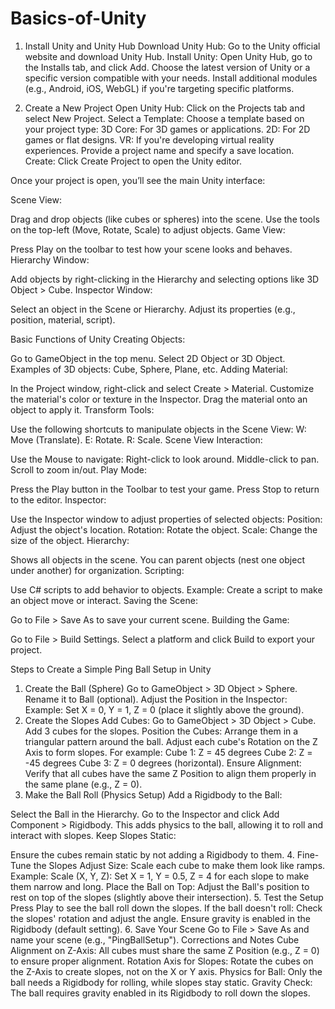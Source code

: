 # Basics-of-Unity
1. Install Unity and Unity Hub
Download Unity Hub:
Go to the Unity official website and download Unity Hub.
Install Unity:
Open Unity Hub, go to the Installs tab, and click Add.
Choose the latest version of Unity or a specific version compatible with your needs.
Install additional modules (e.g., Android, iOS, WebGL) if you're targeting specific platforms.

2. Create a New Project
Open Unity Hub:
Click on the Projects tab and select New Project.
Select a Template:
Choose a template based on your project type:
3D Core: For 3D games or applications.
2D: For 2D games or flat designs.
VR: If you're developing virtual reality experiences.
Provide a project name and specify a save location.
Create:
Click Create Project to open the Unity editor.


Once your project is open, you’ll see the main Unity interface:

Scene View:

Drag and drop objects (like cubes or spheres) into the scene.
Use the tools on the top-left (Move, Rotate, Scale) to adjust objects.
Game View:

Press Play on the toolbar to test how your scene looks and behaves.
Hierarchy Window:

Add objects by right-clicking in the Hierarchy and selecting options like 3D Object > Cube.
Inspector Window:

Select an object in the Scene or Hierarchy.
Adjust its properties (e.g., position, material, script).

Basic Functions of Unity
Creating Objects:

Go to GameObject in the top menu.
Select 2D Object or 3D Object.
Examples of 3D objects: Cube, Sphere, Plane, etc.
Adding Material:

In the Project window, right-click and select Create > Material.
Customize the material's color or texture in the Inspector.
Drag the material onto an object to apply it.
Transform Tools:

Use the following shortcuts to manipulate objects in the Scene View:
W: Move (Translate).
E: Rotate.
R: Scale.
Scene View Interaction:

Use the Mouse to navigate:
Right-click to look around.
Middle-click to pan.
Scroll to zoom in/out.
Play Mode:

Press the Play button in the Toolbar to test your game.
Press Stop to return to the editor.
Inspector:

Use the Inspector window to adjust properties of selected objects:
Position: Adjust the object's location.
Rotation: Rotate the object.
Scale: Change the size of the object.
Hierarchy:

Shows all objects in the scene.
You can parent objects (nest one object under another) for organization.
Scripting:

Use C# scripts to add behavior to objects.
Example: Create a script to make an object move or interact.
Saving the Scene:

Go to File > Save As to save your current scene.
Building the Game:

Go to File > Build Settings.
Select a platform and click Build to export your project.

Steps to Create a Simple Ping Ball Setup in Unity
1. Create the Ball (Sphere)
Go to GameObject > 3D Object > Sphere.
Rename it to Ball (optional).
Adjust the Position in the Inspector:
Example: Set X = 0, Y = 1, Z = 0 (place it slightly above the ground).
2. Create the Slopes
Add Cubes:
Go to GameObject > 3D Object > Cube. Add 3 cubes for the slopes.
Position the Cubes:
Arrange them in a triangular pattern around the ball.
Adjust each cube's Rotation on the Z Axis to form slopes. For example:
Cube 1: Z = 45 degrees
Cube 2: Z = -45 degrees
Cube 3: Z = 0 degrees (horizontal).
Ensure Alignment:
Verify that all cubes have the same Z Position to align them properly in the same plane (e.g., Z = 0).
3. Make the Ball Roll (Physics Setup)
Add a Rigidbody to the Ball:

Select the Ball in the Hierarchy.
Go to the Inspector and click Add Component > Rigidbody.
This adds physics to the ball, allowing it to roll and interact with slopes.
Keep Slopes Static:

Ensure the cubes remain static by not adding a Rigidbody to them.
4. Fine-Tune the Slopes
Adjust Size:
Scale each cube to make them look like ramps. Example:
Scale (X, Y, Z): Set X = 1, Y = 0.5, Z = 4 for each slope to make them narrow and long.
Place the Ball on Top:
Adjust the Ball's position to rest on top of the slopes (slightly above their intersection).
5. Test the Setup
Press Play to see the ball roll down the slopes.
If the ball doesn't roll:
Check the slopes' rotation and adjust the angle.
Ensure gravity is enabled in the Rigidbody (default setting).
6. Save Your Scene
Go to File > Save As and name your scene (e.g., "PingBallSetup").
Corrections and Notes
Cube Alignment on Z-Axis: All cubes must share the same Z Position (e.g., Z = 0) to ensure proper alignment.
Rotation Axis for Slopes: Rotate the cubes on the Z-Axis to create slopes, not on the X or Y axis.
Physics for Ball: Only the ball needs a Rigidbody for rolling, while slopes stay static.
Gravity Check: The ball requires gravity enabled in its Rigidbody to roll down the slopes.
